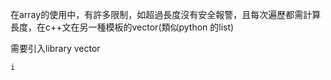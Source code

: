 在array的使用中，有許多限制，如超過長度沒有安全報警，且每次遍歷都需計算長度，在c++文在另一種模板的vector(類似python 的list)

需要引入library vector
```
i
```